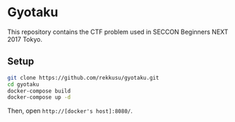 Gyotaku
=======
This repository contains the CTF problem used in SECCON Beginners NEXT 2017 Tokyo.

## Setup
```bash
git clone https://github.com/rekkusu/gyotaku.git
cd gyotaku
docker-compose build
docker-compose up -d
```

Then, open `http://[docker's host]:8080/`.
